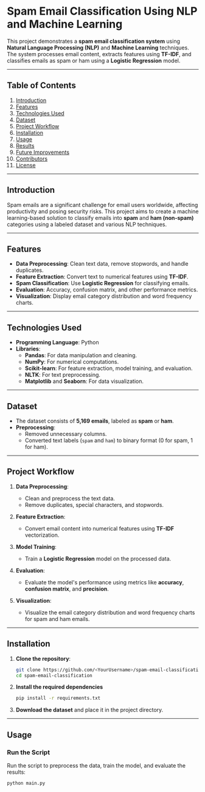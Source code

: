 # **Spam Email Classification Using NLP and Machine Learning**

This project demonstrates a **spam email classification system** using **Natural Language Processing (NLP)** and **Machine Learning** techniques. The system processes email content, extracts features using **TF-IDF**, and classifies emails as spam or ham using a **Logistic Regression** model.

---

## **Table of Contents**

1. [Introduction](#introduction)
2. [Features](#features)
3. [Technologies Used](#technologies-used)
4. [Dataset](#dataset)
5. [Project Workflow](#project-workflow)
6. [Installation](#installation)
7. [Usage](#usage)
8. [Results](#results)
9. [Future Improvements](#future-improvements)
10. [Contributors](#contributors)
11. [License](#license)

---

## **Introduction**

Spam emails are a significant challenge for email users worldwide, affecting productivity and posing security risks. This project aims to create a machine learning-based solution to classify emails into **spam** and **ham (non-spam)** categories using a labeled dataset and various NLP techniques.

---

## **Features**

- **Data Preprocessing**: Clean text data, remove stopwords, and handle duplicates.
- **Feature Extraction**: Convert text to numerical features using **TF-IDF**.
- **Spam Classification**: Use **Logistic Regression** for classifying emails.
- **Evaluation**: Accuracy, confusion matrix, and other performance metrics.
- **Visualization**: Display email category distribution and word frequency charts.

---

## **Technologies Used**

- **Programming Language**: Python  
- **Libraries**:  
  - **Pandas**: For data manipulation and cleaning.  
  - **NumPy**: For numerical computations.  
  - **Scikit-learn**: For feature extraction, model training, and evaluation.  
  - **NLTK**: For text preprocessing.  
  - **Matplotlib** and **Seaborn**: For data visualization.

---

## **Dataset**

- The dataset consists of **5,169 emails**, labeled as **spam** or **ham**.
- **Preprocessing**:
  - Removed unnecessary columns.
  - Converted text labels (`spam` and `ham`) to binary format (0 for spam, 1 for ham).

---

## **Project Workflow**

1. **Data Preprocessing**:  
   - Clean and preprocess the text data.
   - Remove duplicates, special characters, and stopwords.

2. **Feature Extraction**:  
   - Convert email content into numerical features using **TF-IDF** vectorization.

3. **Model Training**:  
   - Train a **Logistic Regression** model on the processed data.

4. **Evaluation**:  
   - Evaluate the model's performance using metrics like **accuracy**, **confusion matrix**, and **precision**.

5. **Visualization**:  
   - Visualize the email category distribution and word frequency charts for spam and ham emails.

---

## **Installation**

1. **Clone the repository**:
   ```bash
   git clone https://github.com/<YourUsername>/spam-email-classification.git
   cd spam-email-classification
2. **Install the required dependencies**
   ```bash
   pip install -r requirements.txt
3. **Download the dataset** and place it in the project directory.

---

## **Usage**

### **Run the Script**  
Run the script to preprocess the data, train the model, and evaluate the results:
```bash
python main.py

